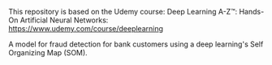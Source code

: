 This repository is based on the Udemy course: Deep Learning A-Z™: Hands-On Artificial Neural Networks: https://www.udemy.com/course/deeplearning

A model for fraud detection for bank customers using a deep learning's Self Organizing Map (SOM).
